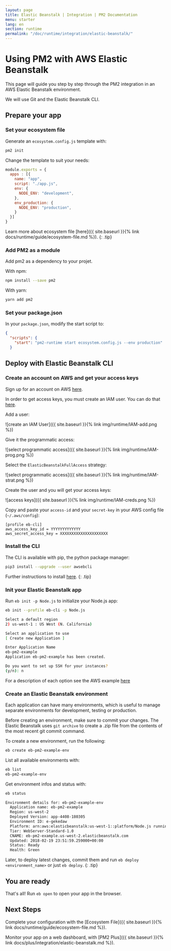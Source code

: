 ```yaml
---
layout: page
title: Elastic Beanstalk | Integration | PM2 Documentation
menu: starter
lang: en
section: runtime
permalink: "/doc/runtime/integration/elastic-beanstalk/"
---
```


# Using PM2 with AWS Elastic Beanstalk

This page will guide you step by step through the PM2 integration in an AWS Elastic Beanstalk environment.

We will use Git and the Elastic Beanstalk CLI.

## Prepare your app

### Set your ecosystem file

Generate an `ecosystem.config.js` template with:

```bash
pm2 init
```

Change the template to suit your needs:

```javascript
module.exports = {
  apps : [{
    name: "app",
    script: "./app.js",
    env: {
      NODE_ENV: "development",
    },
    env_production: {
      NODE_ENV: "production",
    }
  }]
}
```

 Learn more about ecosystem file [here]({{ site.baseurl }}{% link docs/runtime/guide/ecosystem-file.md %}).
{: .tip}

### Add PM2 as a module

Add pm2 as a dependency to your projet.

With npm:

```bash
npm install --save pm2
```

With yarn:

```bash
yarn add pm2
```

### Set your package.json

In your `package.json`, modify the start script to:

```json
{
  "scripts": {
    "start": "pm2-runtime start ecosystem.config.js --env production"
  }
```

## Deploy with Elastic Beanstalk CLI

### Create an account on AWS and get your access keys

Sign up for an account on AWS [here](https://console.aws.amazon.com/elasticbeanstalk/).

In order to get access keys, you must create an IAM user. You can do that [here](https://console.aws.amazon.com/iam/home#/home).

Add a user:

![create an IAM User]({{ site.baseurl }}{% link img/runtime/IAM-add.png %})

Give it the programmatic access:

![select programmatic access]({{ site.baseurl }}{% link img/runtime/IAM-prog.png %})

Select the `ElasticBeanstalkFullAccess` strategy:

![select programmatic access]({{ site.baseurl }}{% link img/runtime/IAM-strat.png %})

Create the user and you will get your access keys:

![access keys]({{ site.baseurl }}{% link img/runtime/IAM-creds.png %})

Copy and paste your `access-id` and your `secret-key` in your AWS config file (`~/.aws/config`):

```Vim
[profile eb-cli]
aws_access_key_id = YYYYYYYYYYYYY
aws_secret_access_key = XXXXXXXXXXXXXXXXXXXXX
```

### Install the CLI

The CLI is available with pip, the python package manager:

```bash
pip3 install --upgrade --user awsebcli
```

 Further instructions to install [here](http://docs.aws.amazon.com/elasticbeanstalk/latest/dg/eb-cli3.html).
{: .tip}

### Init your Elastic Beanstalk app

Run `eb init -p Node.js` to initialize your Node.js app:

```bash
eb init --profile eb-cli -p Node.js

Select a default region
2) us-west-1 : US West (N. California)

Select an application to use
[ Create new Application ]

Enter Application Name
eb-pm2-example
Application eb-pm2-example has been created.

Do you want to set up SSH for your instances?
(y/n): n
```

For a description of each option see the AWS example [here](https://docs.aws.amazon.com/elasticbeanstalk/latest/dg/create_deploy_Node.js_express.html)

### Create an Elastic Beanstalk environment

Each application can have many environments, which is useful to manage separate environments for development, testing or production.

Before creating an environment, make sure to commit your changes. The Elastic Beanstalk uses `git archive` to create a .zip file from the contents of the most recent git commit command.

To create a new environment, run the following:
```bash
eb create eb-pm2-example-env
```

List all available environments with:
```bash
eb list
eb-pm2-example-env
```

Get environment infos and status with:
```bash
eb status

Environment details for: eb-pm2-example-env
  Application name: eb-pm2-example
  Region: us-west-2
  Deployed Version: app-4408-180305
  Environment ID: e-gekedaw
  Platform: arn:aws:elasticbeanstalk:us-west-1::platform/Node.js running on 64bit Amazon Linux/4.4.5
  Tier: WebServer-Standard-1.0
  CNAME: eb-pm2-example.us-west-2.elasticbeanstalk.com
  Updated: 2018-02-19 23:51:59.259000+00:00
  Status: Ready
  Health: Green
```


 Later, to deploy latest changes, commit them and run `eb deploy <environment_name>` or just `eb deploy`.
{: .tip}

## You are ready

That's all! Run `eb open` to open your app in the browser.

## Next Steps

Complete your configuration with the [Ecosystem File]({{ site.baseurl }}{% link docs/runtime/guide/ecosystem-file.md %}).

Monitor your app on a web dashboard, with [PM2 Plus]({{ site.baseurl }}{% link docs/plus/integration/elastic-beanstalk.md %}).
